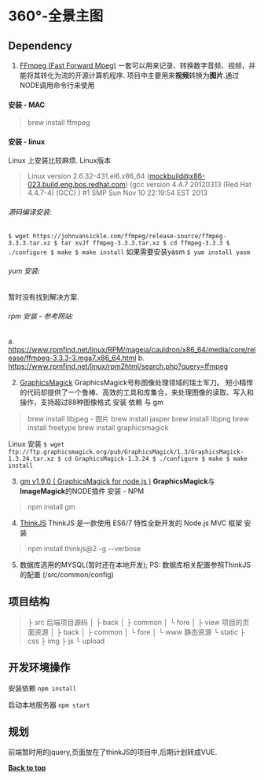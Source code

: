 # 360°-全景主图

## Dependency

1. [FFmpeg (Fast Forward Mpeg)](http://ffmpeg.org)
一套可以用来记录、转换数字音频、视频，并能将其转化为流的开源计算机程序.
项目中主要用来**视频**转换为**图片**.通过NODE调用命令行来使用
#### 安装 - MAC
> brew install ffmpeg

#### 安装 - linux
Linux 上安装比较麻烦.
Linux版本
>Linux version 2.6.32-431.el6.x86_64 (mockbuild@x86-023.build.eng.bos.redhat.com) (gcc version 4.4.7 20120313 (Red Hat 4.4.7-4) (GCC) ) #1 SMP Sun Nov 10 22:19:54 EST 2013

###### 源码编译安装:
`
$ wget https://johnvansickle.com/ffmpeg/release-source/ffmpeg-3.3.3.tar.xz
$ tar xvJf ffmpeg-3.3.3.tar.xz
$ cd ffmpeg-3.3.3
$ ./configure
$ make
$ make install
`
如果需要安装yasm
`
$ yum install yasm
`



###### yum 安装: 
暂时没有找到解决方案.

###### rpm 安装 - 参考网站:
a. https://www.rpmfind.net/linux/RPM/mageia/cauldron/x86_64/media/core/release/ffmpeg-3.3.3-3.mga7.x86_64.html
b. https://www.rpmfind.net/linux/rpm2html/search.php?query=ffmpeg


2. [GraphicsMagick](http://www.graphicsmagick.org/index.html)
GraphicsMagick号称图像处理领域的瑞士军刀。 
短小精悍的代码却提供了一个鲁棒、高效的工具和库集合，来处理图像的读取、写入和操作，支持超过88种图像格式
安装 依赖 与 gm
>brew install libjpeg  - 图片
brew install jasper
brew install libpng
brew install freetype
brew install graphicsmagick

Linux 安装
`
$ wget ftp://ftp.graphicsmagick.org/pub/GraphicsMagick/1.3/GraphicsMagick-1.3.24.tar.xz
$ cd GraphicsMagick-1.3.24
$ ./configure
$ make
$ make install
`


3. [gm v1.9.0 ( GraphicsMagick for node.js )](https://github.com/aheckmann/gm)
**GraphicsMagick**与**ImageMagick**的NODE插件
安装 - NPM
> npm install gm

4. [ThinkJS](https://thinkjs.org)
ThinkJS 是一款使用 ES6/7 特性全新开发的 Node.js MVC 框架
安装
>npm install thinkjs@2 -g --verbose

5. 数据库选用的MYSQL(暂时还在本地开发);
PS: 数据库相关配置参照ThinkJS 的配置 (/src/common/config)

## 项目结构
> ├ src 后端项目源码
  │ ├ back
  │ ├ common
  │ └ fore
  │
> ├ view 项目的页面资源
  │ ├ back
  │ ├ common
  │ └ fore
  │
> └ www 静态资源
    └ static
      ├ css
      ├ img
      ├ js
      └ upload
  
## 开发环境操作

安装依赖
`
npm install
`

启动本地服务器
`
npm start
`

## 规划
前端暂时用的jquery,页面放在了thinkJS的项目中,后期计划转成VUE.


**[Back to top](#360°-全景主图)**